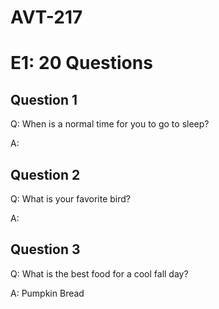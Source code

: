 # AVT-217
<!-- anything that looks like this is a comment and will not show up when you look at this page. feel free to remove them if you want to clean up the document -->
<!-- to preview this page find it on your computer and double click it, that should open the file up in your browser so you can see what it looks like -->
<!DOCTYPE html>
<html>
  <!-- the head element contains elements pertain to the document but are not rendered as content -->
  <head>
    <meta charset="utf-8">
    <!-- the content in the title element is what shows up in the tab of the browser window -->
    <title>E1</title>
  </head>
  <!-- the body element contains the content of the document, everything you want to show up in the browser window -->
  <body>
    <!-- this is an h1 element and should be used for the largest, most important text on the page (typically the title of the page) -->
    <h1>E1: 20 Questions</h1>
    <!-- this is an h2 element and is slightly smaller than the h1 element -->
    <h2>Question 1</h2>
    <!-- this is a paragraph element, each paragraph on the page is wrapped in a paragraph element -->
    <p>Q: When is a normal time for you to go to sleep?</p>
    <p>A: </p>
    <h2>Question 2</h2>
    <p>Q: What is your favorite bird?</p>
    <p>A: </p>
    <h2>Question 3</h2>
    <p>Q: What is the best food for a cool fall day?</p>
    <p>A: Pumpkin Bread </p>
    <!-- to finish out your 20 questions you can can either type the same set up as above or copy and paste. I would encourage typing a few so you can get in the hang of opening an element (i.e. <p>), typing in some content (i.e. the question or answer), then closing the element (i.e. </p>) -->
  </body>
</html>
